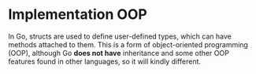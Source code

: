 # Implementation OOP

In Go, structs are used to define user-defined types, which can have methods attached to them. This is a form of object-oriented programming (OOP), although Go **does not have** inheritance and some other OOP features found in other languages, so it will kindly different.
